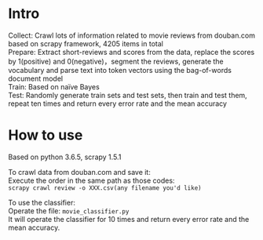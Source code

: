 # Intro

Collect: Crawl lots of information related to movie reviews from douban.com based on scrapy framework, 4205 items in total  
Prepare: Extract short-reviews and scores from the data, replace the scores by 1(positive) and 0(negative)，segment the reviews, generate the vocabulary and parse text into token vectors using the bag-of-words document model  
Train: Based on naïve Bayes  
Test: Randomly generate train sets and test sets, then train and test them, repeat ten times and return every error rate and the mean accuracy 

# How to use

Based on python 3.6.5, scrapy 1.5.1

To crawl data from douban.com and save it:  
Execute the order in the same path as those codes:  
`scrapy crawl review -o XXX.csv(any filename you'd like)`  

To use the classifier:  
Operate the file: `movie_classifier.py`  
It will operate the classifier for 10 times and return every error rate and the mean accuracy. 
